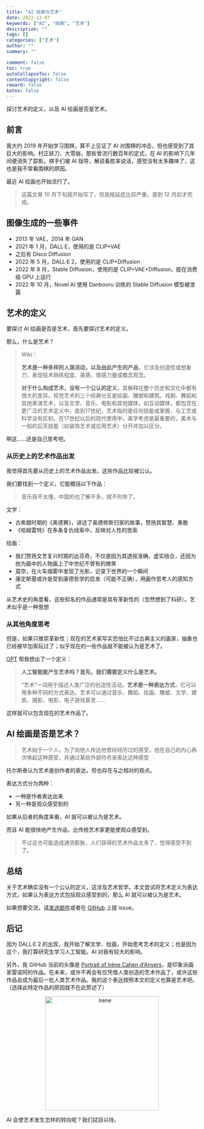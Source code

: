 ```yaml
---
title: "AI 绘画与艺术"
date: 2022-12-07
keywords: ["AI", "绘画", "艺术"]
description: ""
tags: []
categories: ["艺术"]
author: ""
summary: ""

comment: false
toc: true
autoCollapseToc: false
contentCopyright: false
reward: false
katex: false
---
```


探讨艺术的定义，以及 AI 绘画是否是艺术。

<!--more-->

## 前言

我大约 2019 年开始学习围棋，算不上见证了 AI 对围棋的冲击，但也感受到了其巨大的影响。村正妖刀、大雪崩，那些曾流行数百年的定式，在 AI 的影响下几年间便消失了踪影。棋手们被 AI 指导，解说看胜率说话，感觉没有太多趣味了，这也是我不常看围棋的原因。

最近 AI 绘画也开始流行了。

> 这篇文章 10 月下旬就开始写了，但我拖延症比较严重，直到 12 月初才完成。


## 图像生成的一些事件

+ 2013 年 VAE，2014 年 GAN
+ 2021 年 1 月，DALL·E，使用的是 CLIP+VAE
+ 之后有 Disco Diffusion
+ 2022 年 5 月，DALL·E 2，使用的是 CLIP+Diffusion
+ 2022 年 8 月，Stable Diffusion，使用的是 CLIP+VAE+Diffusion，能在消费级 GPU 上运行
+ 2022 年 10 月，Novel AI 使用 Danbooru 训练的 Stable Diffusion 模型被泄露

## 艺术的定义

要探讨 AI 绘画是否是艺术，首先要探讨艺术的定义。

那么，什么是艺术？

> Wiki：
>
> **艺术是一种多样的人类活动，以及由此产生的产品**，它涉及创造性或想象力，表现技术熟练程度、美感、情感力量或概念观念。
>
> **对于什么构成艺术，没有一个公认的定义**，其解释在整个历史和文化中都有很大的差异。视觉艺术的三个经典分支是绘画、雕塑和建筑。戏剧、舞蹈和其他表演艺术，以及文学、音乐、电影和其他媒体，如互动媒体，都包含在更广泛的艺术定义中。直到17世纪，艺术指的是任何技能或掌握，与工艺或科学没有区别。在17世纪以后的现代使用中，美学考虑是最重要的，美术与一般的后天技能（如装饰艺术或应用艺术）分开并加以区分。

啊这……还是自己思考吧。

### 从历史上的艺术作品出发

我觉得首先要从历史上的艺术作品出发。这些作品比较被公认。

我们要找到一个定义，它能概括以下作品：

> 音乐我不太懂，中国的也了解不多，就不列举了。

文学：

+ 古希腊时期的《奥德赛》，讲述了奥德修斯归家的故事，赞扬其智慧、勇敢
+ 《哈姆雷特》在多条复仇线索中，反映对人性的思索

绘画：

+ 我们赞扬文艺复兴时期的达芬奇，不仅是因为其透视准确、虚实结合，还因为他为画中的人物画上了中世纪不曾有的微笑
+ 莫奈，在火车烟雾中发现了光影，记录下世界的一个瞬间
+ 康定斯基或许是受到康德哲学的启发（可能不正确），用画作思考人的感知方式

从艺术史的角度看，这些知名的作品通常是具有革新性的（忽然想到了科研）。艺术似乎是一种思想

### 从其他角度思考

但是，如果只推崇革新性；现在的艺术家写实恐怕比不过古典主义的画家，抽象也已经被毕加索玩过了；似乎现在的一些作品就不能被认为是艺术了。

[OPT](https://opt.alpa.ai/) 帮我想出了一个定义：

> **人工智能能产生艺术吗？首先，我们需要定义什么是艺术。**
>
> “艺术”一词用于描述人类广泛的创造性活动。**艺术是一种表达方式**，它可以用多种不同的方式表达。艺术可以通过音乐、舞蹈、绘画、雕塑、文学、建筑、摄影、电影、电子游戏甚至……

这样就可以包含现在的艺术作品了。

<!--
> **Can AI generate art?First, we need to define what is art.** The word "art" is used to describe a wide range of creative human activities. Art is a means of expression, and it can be expressed in many different ways. Art can be found in the form of music, dance, painting, sculpture, literature, architecture, photography, film, video games, and even ... -->


## AI 绘画是否是艺术？

> 艺术始于一个人，为了向他人传达他曾经经历过的感受，他在自己的内心再次唤起这种感受，并通过某些外部符号来表达这种感受

托尔斯泰认为艺术是创作者的表达，但也存在与之相对的观点。

表达方式分为两种：

+ 一种是作者表达出来
+ 另一种是观众感受到的

如果从后者的角度来看，AI 就可以被认为是艺术。

而且 AI 能很快地产生作品，比传统艺术家更能使观众感受到。

> 不过这也可能造成通货膨胀，人们获得的艺术作品太多了，觉得感受不到了。

## 总结

关于艺术确实没有一个公认的定义，这涉及艺术哲学。本文尝试将艺术定义为表达方式，如果认为表达方式包括观众感受到的，那么 AI 就可以被认为是艺术。

如果想要交流，请[发送邮件](mailto:gwdx@mail.ustc.edu.cn)或者在 [GitHub](https://github.com/GWDx/GWDx.github.io/issues) 上提 issue。

## 后记

因为 DALL·E 2 的出现，我开始了解文学、绘画，开始思考艺术的定义；也是因为这个，我打算研究生学习人工智能。AI 对我有较大的影响。

另外，我 GitHub 当前的头像是 [Portrait of Irène Cahen d'Anvers](https://en.wikipedia.org/wiki/Portrait_of_Ir%C3%A8ne_Cahen_d'Anvers)，是印象派画家雷诺阿的作品。在未来，或许不再会有仅凭借人类创造的艺术作品了，或许这些作品会成为最后一批人类艺术作品。我的这个表达按照本文的定义也算是艺术吧。（选择此特定作品的原因就不在此赘述了）

<!-- ![board](/post/hackergame2022/image/board.png) -->

<!-- center -->
<center>
<img src="/post/AI-art/Irene.jpg" alt="Irene" width="300"/>
</center>

AI 会使艺术发生怎样的转向呢？我们拭目以待。
